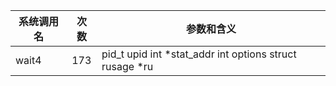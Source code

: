 | 系统调用名 | 次数 | 参数和含义 |
|------------|------|------------|
| wait4 | 173 | pid_t upid int *stat_addr int options struct rusage *ru |
